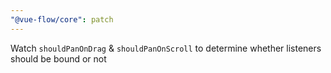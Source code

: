 ```yaml
---
"@vue-flow/core": patch
---
```


Watch `shouldPanOnDrag` & `shouldPanOnScroll` to determine whether listeners should be bound or not
